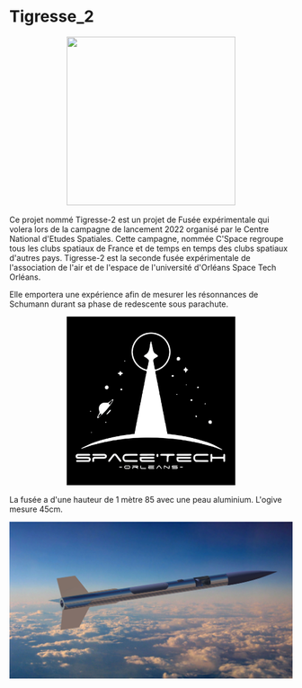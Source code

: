 # Tigresse_2

<p align="center">
  <img 
    width="300"
    height="300"
    src= "https://user-images.githubusercontent.com/91134895/166489776-2245a270-9077-4b85-b42e-8cfb9767e9eb.png"
  >
</p>

Ce projet nommé Tigresse-2 est un projet de Fusée expérimentale qui volera lors de la campagne de lancement 2022 organisé par le Centre National d'Etudes Spatiales. Cette campagne, nommée C'Space regroupe tous les clubs spatiaux de France et de temps en temps des clubs spatiaux d'autres pays. 
Tigresse-2 est la seconde fusée expérimentale de l'association de l'air et de l'espace de l'université d'Orléans Space Tech Orléans.

Elle emportera une expérience afin de mesurer les résonnances de Schumann durant sa phase de redescente sous parachute.

<p align="center">
  <img 
    width="300"
    height="300"
    src= "Logo Space'Tech-orleans.png"
  >
</p>
La fusée a d'une hauteur de 1 mètre 85 avec une peau aluminium. L'ogive mesure 45cm.
<p align="center">
  <img 
    src= "Tigresse-2_vue_artiste.png"
  >
</p>
